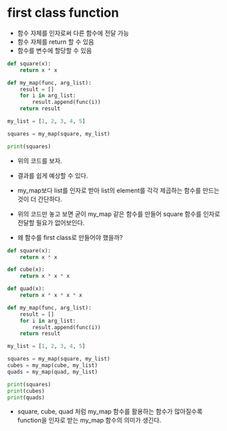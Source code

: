 # first class function

* 함수 자체를 인자로써 다른 함수에 전달 가능
* 함수 자체를 return 할 수 있음
* 함수를 변수에 할당할 수 있음

```py
def square(x):
    return x * x

def my_map(func, arg_list):
    result = []
    for i in arg_list:
        result.append(func(i))
    return result

my_list = [1, 2, 3, 4, 5]

squares = my_map(square, my_list)

print(squares)

```

* 위의 코드를 보자.

* 결과를 쉽게 예상할 수 있다.

* my_map보다 list를 인자로 받아 list의 element를 각각 제곱하는 함수를 만드는 것이 더 간단하다.

* 위의 코드만 놓고 보면 굳이 my_map 같은 함수를 만들어 square 함수를 인자로 전달할 필요가 없어보인다.

* 왜 함수를 first class로 만들어야 했을까?

```py
def square(x):
    return x * x

def cube(x):
    return x * x * x

def quad(x):
    return x * x * x * x

def my_map(func, arg_list):
    result = []
    for i in arg_list:
        result.append(func(i))
    return result

my_list = [1, 2, 3, 4, 5]

squares = my_map(square, my_list)
cubes = my_map(cube, my_list)
quads = my_map(quad, my_list)

print(squares)
print(cubes)
print(quads)
```

* square, cube, quad 처럼 my_map 함수를 활용하는 함수가 많아질수록 function을 인자로 받는 my_map 함수의 의미가 생긴다.

